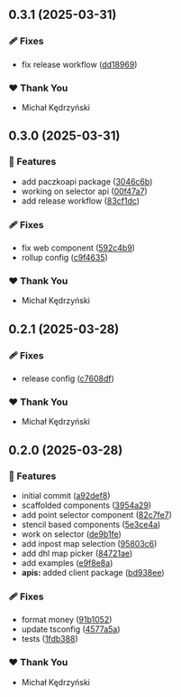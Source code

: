 ## 0.3.1 (2025-03-31)

### 🩹 Fixes

- fix release workflow ([dd18969](https://github.com/PaczkoApi/paczkoapi/commit/dd18969))

### ❤️ Thank You

- Michał Kędrzyński

## 0.3.0 (2025-03-31)

### 🚀 Features

- add paczkoapi package ([3046c6b](https://github.com/PaczkoApi/paczkoapi/commit/3046c6b))
- working on selector api ([00f47a7](https://github.com/PaczkoApi/paczkoapi/commit/00f47a7))
- add release workflow ([83cf1dc](https://github.com/PaczkoApi/paczkoapi/commit/83cf1dc))

### 🩹 Fixes

- fix web component ([592c4b9](https://github.com/PaczkoApi/paczkoapi/commit/592c4b9))
- rollup config ([c9f4635](https://github.com/PaczkoApi/paczkoapi/commit/c9f4635))

### ❤️ Thank You

- Michał Kędrzyński

## 0.2.1 (2025-03-28)

### 🩹 Fixes

- release config ([c7608df](https://github.com/PaczkoApi/paczkoapi/commit/c7608df))

### ❤️ Thank You

- Michał Kędrzyński

## 0.2.0 (2025-03-28)

### 🚀 Features

- initial commit ([a92def8](https://github.com/PaczkoApi/paczkoapi/commit/a92def8))
- scaffolded components ([3954a29](https://github.com/PaczkoApi/paczkoapi/commit/3954a29))
- add point selector component ([82c7fe7](https://github.com/PaczkoApi/paczkoapi/commit/82c7fe7))
- stencil based components ([5e3ce4a](https://github.com/PaczkoApi/paczkoapi/commit/5e3ce4a))
- work on selector ([de9b1fe](https://github.com/PaczkoApi/paczkoapi/commit/de9b1fe))
- add inpost map selection ([95803c6](https://github.com/PaczkoApi/paczkoapi/commit/95803c6))
- add dhl map picker ([84721ae](https://github.com/PaczkoApi/paczkoapi/commit/84721ae))
- add examples ([e9f8e8a](https://github.com/PaczkoApi/paczkoapi/commit/e9f8e8a))
- **apis:** added client package ([bd938ee](https://github.com/PaczkoApi/paczkoapi/commit/bd938ee))

### 🩹 Fixes

- format money ([91b1052](https://github.com/PaczkoApi/paczkoapi/commit/91b1052))
- update tsconfig ([4577a5a](https://github.com/PaczkoApi/paczkoapi/commit/4577a5a))
- tests ([1fdb388](https://github.com/PaczkoApi/paczkoapi/commit/1fdb388))

### ❤️ Thank You

- Michał Kędrzyński